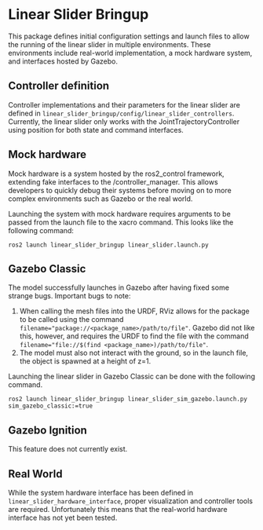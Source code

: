 # Linear Slider Bringup

This package defines initial configuration settings and launch files to allow the running of the linear slider in multiple environments. These environments include real-world implementation, a mock hardware system, and interfaces hosted by Gazebo.

## Controller definition
Controller implementations and their parameters for the linear slider are defined in `linear_slider_bringup/config/linear_slider_controllers`. Currently, the linear slider only works with the JointTrajectoryController using position for both state and command interfaces.

## Mock hardware
Mock hardware is a system hosted by the ros2_control framework, extending fake interfaces to the /controller_manager. This allows developers to quickly debug their systems before moving on to more complex environments such as Gazebo or the real world.

Launching the system with mock hardware requires arguments to be passed from the launch file to the xacro command. This looks like the following command:
```
ros2 launch linear_slider_bringup linear_slider.launch.py
```

## Gazebo Classic
The model successfully launches in Gazebo after having fixed some strange bugs. Important bugs to note:
1. When calling the mesh files into the URDF, RViz allows for the package to be called using the command `filename="package://<package_name>/path/to/file"`. Gazebo did not like this, however, and requires the URDF to find the file with the command `filename="file://$(find <package_name>)/path/to/file"`.
2. The model must also not interact with the ground, so in the launch file, the object is spawned at a height of z=1.

Launching the linear slider in Gazebo Classic can be done with the following command.  
```
ros2 launch linear_slider_bringup linear_slider_sim_gazebo.launch.py sim_gazebo_classic:=true
```

## Gazebo Ignition
This feature does not currently exist.

## Real World
While the system hardware interface has been defined in `linear_slider_hardware_interface`, proper visualization and controller tools are required. Unfortunately this means that the real-world hardware interface has not yet been tested.    
